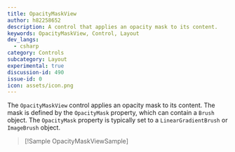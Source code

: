 ```yaml
---
title: OpacityMaskView
author: h82258652
description: A control that applies an opacity mask to its content.
keywords: OpacityMaskView, Control, Layout
dev_langs:
  - csharp
category: Controls
subcategory: Layout
experimental: true
discussion-id: 490
issue-id: 0
icon: assets/icon.png
---
```


The `OpacityMaskView` control applies an opacity mask to its content. The mask is defined by the `OpacityMask` property, which can contain a `Brush` object. The `OpacityMask` property is typically set to a `LinearGradientBrush` or `ImageBrush` object.

> [!Sample OpacityMaskViewSample]
